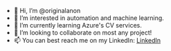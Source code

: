 - 👋 Hi, I’m @originalanon
- 👀 I’m interested in automation and machine learning.
- 🌱 I’m currently learning Azure's CV services.
- 💞️ I’m looking to collaborate on most any project! 
- 📫 You can best reach me on my LinkedIn: <a href="https://www.linkedin.com/in/lindsay-barton-a79b1618b/">LinkedIn</a>

<!---
originalanon/originalanon is a ✨ special ✨ repository because its `README.md` (this file) appears on your GitHub profile.
You can click the Preview link to take a look at your changes.
--->
